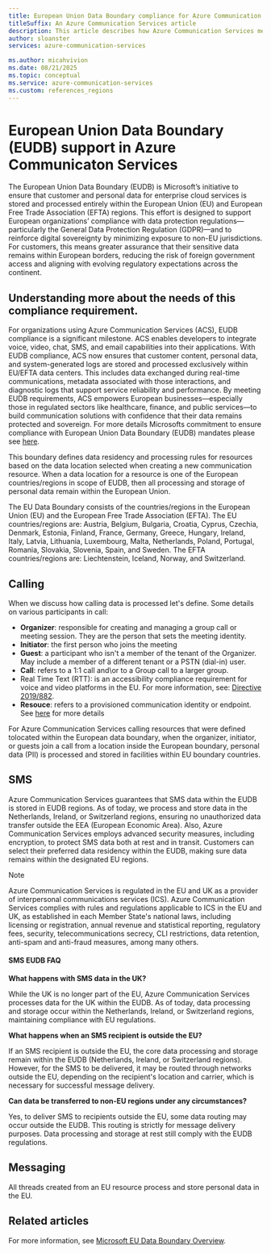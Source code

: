 ```yaml
---
title: European Union Data Boundary compliance for Azure Communication Services
titleSuffix: An Azure Communication Services article
description: This article describes how Azure Communication Services meets European Union data handling compliance laws
author: sloanster
services: azure-communication-services

ms.author: micahvivion
ms.date: 08/21/2025
ms.topic: conceptual
ms.service: azure-communication-services
ms.custom: references_regions
---
```


# European Union Data Boundary (EUDB) support in Azure Communicaton Services
The European Union Data Boundary (EUDB) is Microsoft’s initiative to ensure that customer and personal data for enterprise cloud services is stored and processed entirely within the European Union (EU) and European Free Trade Association (EFTA) regions. This effort is designed to support European organizations’ compliance with data protection regulations—particularly the General Data Protection Regulation (GDPR)—and to reinforce digital sovereignty by minimizing exposure to non-EU jurisdictions. For customers, this means greater assurance that their sensitive data remains within European borders, reducing the risk of foreign government access and aligning with evolving regulatory expectations across the continent.

## Understanding more about the needs of this compliance requirement.
For organizations using Azure Communication Services (ACS), EUDB compliance is a significant milestone. ACS enables developers to integrate voice, video, chat, SMS, and email capabilities into their applications. With EUDB compliance, ACS now ensures that customer content, personal data, and system-generated logs are stored and processed exclusively within EU/EFTA data centers. This includes data exchanged during real-time communications, metadata associated with those interactions, and diagnostic logs that support service reliability and performance. By meeting EUDB requirements, ACS empowers European businesses—especially those in regulated sectors like healthcare, finance, and public services—to build communication solutions with confidence that their data remains protected and sovereign. For more details Microsofts commitment to ensure compliance with European Union Data Boundary (EUDB) mandates please see [here](https://blogs.microsoft.com/eupolicy/2022/12/15/eu-data-boundary-cloud-rollout/).

This boundary defines data residency and processing rules for resources based on the data location selected when creating a new communication resource. When a data location for a resource is one of the European countries/regions in scope of EUDB, then all processing and storage of personal data remain within the European Union.

The EU Data Boundary consists of the countries/regions in the European Union (EU) and the European Free Trade Association (EFTA). The EU countries/regions are: Austria, Belgium, Bulgaria, Croatia, Cyprus, Czechia, Denmark, Estonia, Finland, France, Germany, Greece, Hungary, Ireland, Italy, Latvia, Lithuania, Luxembourg, Malta, Netherlands, Poland, Portugal, Romania, Slovakia, Slovenia, Spain, and Sweden. The EFTA countries/regions are: Liechtenstein, Iceland, Norway, and Switzerland.

## Calling

When we discuss how calling data is processed let's  define. Some details on various participants in call:
- **Organizer**: responsible for creating and managing a group call or meeting session. They are the person that sets the meeting identity.
- **Initiator**: the first person who joins the meeting
- **Guest**: a participant who isn't a member of the tenant of the Organizer. May include a member of a different tenant or a PSTN (dial-in) user.
- **Call**: refers to a 1:1 call and\or to a Group call to a larger group.
- Real Time Text (RTT): is an accessibility compliance requirement for voice and video platforms in the EU. For more information, see: [Directive 2019/882](https://eur-lex.europa.eu/legal-content/EN/TXT/?uri=CELEX%3A32019L0882).
- **Resouce**: refers to a provisioned communication identity or endpoint. See [here](../quickstarts/create-communication-resource?tabs=windows&pivots=platform-azp#manage-your-communication-services-resource) for more details

For Azure Communication Services calling resources that were defined tolocated within the European data boundary, when the organizer, initiator, or guests join a call from a location inside the European boundary, personal data (PII) is processed and stored in facilities within EU boundary countries. 

## SMS

Azure Communication Services guarantees that SMS data within the EUDB is stored in EUDB regions. As of today, we process and store data in the Netherlands, Ireland, or Switzerland regions, ensuring no unauthorized data transfer outside the EEA (European Economic Area). 
Also, Azure Communication Services employs advanced security measures, including encryption, to protect SMS data both at rest and in transit. Customers can select their preferred data residency within the EUDB, making sure data remains within the designated EU regions. 

> [!NOTE]
> Azure Communication Services is regulated in the EU and UK as a provider of interpersonal communications services (ICS). Azure Communication Services complies with rules and regulations applicable to ICS in the EU and UK, as established in each Member State's national laws, including licensing or registration, annual revenue and statistical reporting, regulatory fees, security, telecommunications secrecy, CLI restrictions, data retention, anti-spam and anti-fraud measures, among many others.

#### SMS EUDB FAQ

**What happens with SMS data in the UK?** 

While the UK is no longer part of the EU, Azure Communication Services processes data for the UK within the EUDB. As of today, data processing and storage occur within the Netherlands, Ireland, or Switzerland regions, maintaining compliance with EU regulations. 

**What happens when an SMS recipient is outside the EU?** 

If an SMS recipient is outside the EU, the core data processing and storage remain within the EUDB (Netherlands, Ireland, or Switzerland regions). However, for the SMS to be delivered, it may be routed through networks outside the EU, depending on the recipient's location and carrier, which is necessary for successful message delivery. 

**Can data be transferred to non-EU regions under any circumstances?** 

Yes, to deliver SMS to recipients outside the EU, some data routing may occur outside the EUDB. This routing is strictly for message delivery purposes. Data processing and storage at rest still comply with the EUDB regulations. 


## Messaging

All threads created from an EU resource process and store personal data in the EU. 


## Related articles

For more information, see [Microsoft EU Data Boundary Overview](https://www.microsoft.com/en-us/trust-center/privacy/european-data-boundary-eudb).
